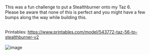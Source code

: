 This was a fun challenge to put a Stealthburner onto my Taz 6.<br>
Please be aware that none of this is perfect and you might have a few bumps along the way while building this.<br><br>

Printables: https://www.printables.com/model/543772-taz-56-to-stealthburner-v2<br><br>
![image](https://github.com/CharlotteBeLike/Voron-StealthBurner-Taz/assets/150643227/9c3d19ec-f612-4dd6-b78b-63f3a2297d22)
